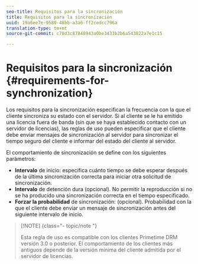 ```yaml
---
seo-title: Requisitos para la sincronización
title: Requisitos para la sincronización
uuid: 19a6ee7e-9580-48bb-a3a6-ff2cedcc796a
translation-type: tm+mt
source-git-commit: c78d3c87848943a0be3433b2b6a543822a7e1c15

---
```



# Requisitos para la sincronización {#requirements-for-synchronization}

Los requisitos para la sincronización especifican la frecuencia con la que el cliente sincroniza su estado con el servidor. Si al cliente se le ha emitido una licencia fuera de banda (sin que se haya establecido contacto con un servidor de licencias), las reglas de uso pueden especificar que el cliente debe enviar mensajes de sincronización al servidor para sincronizar el tiempo seguro del cliente e informar del estado del cliente al servidor.

El comportamiento de sincronización se define con los siguientes parámetros:

* **Intervalo** de inicio: especifica cuánto tiempo se debe esperar después de la última sincronización correcta para iniciar otra solicitud de sincronización.
* **Intervalo** de detención dura (opcional). No permitir la reproducción si no se ha producido una sincronización correcta en el tiempo especificado.
* **Forzar la probabilidad** de sincronización: (opcional). Probabilidad con la que el cliente debe enviar un mensaje de sincronización antes del siguiente intervalo de inicio.

>[!NOTE] {class=&quot;- topic/note &quot;}
>
>Esta regla de uso es compatible con los clientes Primetime DRM versión 3.0 o posterior. El comportamiento de los clientes más antiguos depende de la versión mínima del cliente admitida por el servidor de licencias.
